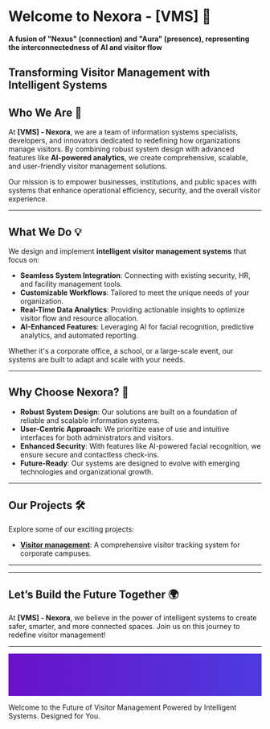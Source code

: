 # Welcome to **Nexora - [VMS]** 🚀
**A fusion of "Nexus" (connection) and "Aura" (presence), representing the interconnectedness of AI and visitor flow**

**Transforming Visitor Management with Intelligent Systems**
---

## Who We Are 🌟
At **[VMS] - Nexora**, we are a team of information systems specialists, developers, and innovators dedicated to redefining how organizations manage visitors. By combining robust system design with advanced features like **AI-powered analytics**, we create comprehensive, scalable, and user-friendly visitor management solutions.

Our mission is to empower businesses, institutions, and public spaces with systems that enhance operational efficiency, security, and the overall visitor experience.

---

## What We Do 💡
We design and implement **intelligent visitor management systems** that focus on:
- **Seamless System Integration**: Connecting with existing security, HR, and facility management tools.
- **Customizable Workflows**: Tailored to meet the unique needs of your organization.
- **Real-Time Data Analytics**: Providing actionable insights to optimize visitor flow and resource allocation.
- **AI-Enhanced Features**: Leveraging AI for facial recognition, predictive analytics, and automated reporting.

Whether it's a corporate office, a school, or a large-scale event, our systems are built to adapt and scale with your needs.

---

## Why Choose Nexora? 🚀
- **Robust System Design**: Our solutions are built on a foundation of reliable and scalable information systems.
- **User-Centric Approach**: We prioritize ease of use and intuitive interfaces for both administrators and visitors.
- **Enhanced Security**: With features like AI-powered facial recognition, we ensure secure and contactless check-ins.
- **Future-Ready**: Our systems are designed to evolve with emerging technologies and organizational growth.

---

## Our Projects 🛠️
Explore some of our exciting projects:
- **[Visitor management](#)**: A comprehensive visitor tracking system for corporate campuses.

---

---


## Let’s Build the Future Together 🌍
At **[VMS] - Nexora**, we believe in the power of intelligent systems to create safer, smarter, and more connected spaces. Join us on this journey to redefine visitor management!

---

<!-- Banner Image SVG -->
<svg width="1200" height="200" xmlns="http://www.w3.org/2000/svg" xmlns:xlink="http://www.w3.org/1999/xlink">
  <!-- Gradient Background -->
  <defs>
    <linearGradient id="gradientBanner" x1="0%" y1="0%" x2="100%" y2="0%">
      <stop offset="0%" style="stop-color:#6a11cb;stop-opacity:1" />
      <stop offset="100%" style="stop-color:#2575fc;stop-opacity:1" />
    </linearGradient>
  </defs>
  <rect width="1200" height="200" fill="url(#gradientBanner)" />

  <!-- Banner Text -->
  <text x="50" y="100" font-family="Arial, sans-serif" font-size="40" fill="#ffffff" font-weight="bold">Welcome to the Future of Visitor Management</text>
  <text x="50" y="150" font-family="Arial, sans-serif" font-size="24" fill="#ffffff">Powered by Intelligent Systems. Designed for You.</text>
</svg>
